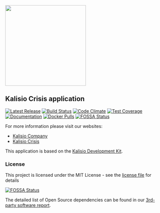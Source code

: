 <img src="https://s3.eu-central-1.amazonaws.com/kalisioscope/aktnmap/aktnmap-icon-256x256.png" width="256">

## Kalisio Crisis application

[![Latest Release](https://img.shields.io/github/v/tag/kalisio/aktnmap?sort=semver&label=latest)](https://github.com/kalisio/aktnmap/releases)
[![Build Status](https://app.travis-ci.com/kalisio/aktnmap.svg?branch=master)](https://app.travis-ci.com/kalisio/aktnmap)
[![Code Climate](https://codeclimate.com/github/kalisio/aktnmap/badges/gpa.svg)](https://codeclimate.com/github/kalisio/aktnmap)
[![Test Coverage](https://codeclimate.com/github/kalisio/aktnmap/badges/coverage.svg)](https://codeclimate.com/github/kalisio/aktnmap/coverage)
[![Documentation](https://img.shields.io/badge/documentation-available-brightgreen.svg)](https://kalisio.github.io/aktnmap/)
[![Docker Pulls](https://img.shields.io/docker/pulls/kalisio/aktnmap.svg)](https://hub.docker.com/r/kalisio/aktnmap/)
[![FOSSA Status](https://app.fossa.io/api/projects/git%2Bgithub.com%2Fkalisio%2Faktnmap.svg?type=shield)](https://app.fossa.io/projects/git%2Bgithub.com%2Fkalisio%2Faktnmap?ref=badge_shield)

For more information please visit our websites:
* [Kalisio Company](https://kalisio.com/)
* [Kalisio Crisis](https://kalisio.github.io/crisis/)

This application is based on the [Kalisio Development Kit](https://kalisio.github.io/kdk/).

### License

This project is licensed under the MIT License - see the [license file](./LICENSE.md) for details

[![FOSSA Status](https://app.fossa.io/api/projects/git%2Bgithub.com%2Fkalisio%2Faktnmap.svg?type=large)](https://app.fossa.io/projects/git%2Bgithub.com%2Fkalisio%2Faktnmap?ref=badge_large)

The detailed list of Open Source dependencies can be found in our [3rd-party software report](https://app.fossa.com/reports/840a6f25-c0e0-4700-88a3-feeed19beaff).
